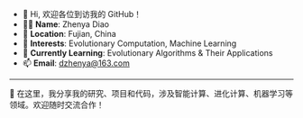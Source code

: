 - 👋 Hi, 欢迎各位到访我的 GitHub！
- 🧑‍💻 **Name**: Zhenya Diao  
- 📍 **Location**: Fujian, China  
- 👀 **Interests**: Evolutionary Computation, Machine Learning  
- 🌱 **Currently Learning**: Evolutionary Algorithms & Their Applications  
- 📫 **Email**: dzhenya@163.com

---

🔬 在这里，我分享我的研究、项目和代码，涉及智能计算、进化计算、机器学习等领域。欢迎随时交流合作！


<!---
dzhenya-pso/dzhenya-pso is a ✨ special ✨ repository because its `README.md` (this file) appears on your GitHub profile.
You can click the Preview link to take a look at your changes.
--->
